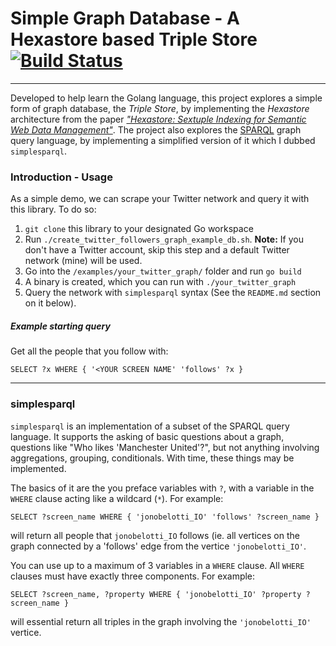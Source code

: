 # Simple Graph Database - A Hexastore based Triple Store  [![Build Status](https://travis-ci.com/thundergolfer/simplegraphdb.svg?token=yHGWQ42iK2BPk1FjaUMc&branch=master)](https://travis-ci.com/thundergolfer/simplegraphdb)
------

Developed to help learn the Golang language, this project explores a
simple form of graph database, the *Triple Store*, by implementing the
*Hexastore* architecture from the paper [*"Hexastore: Sextuple Indexing
for Semantic Web Data
Management"*](http://www.vldb.org/pvldb/1/1453965.pdf). The project also
explores the [SPARQL](https://en.wikipedia.org/wiki/SPARQL) graph query language, by implementing a simplified
version of it which I dubbed `simplesparql`.

### Introduction - Usage

As a simple demo, we can scrape your Twitter network and query it with
this library. To do so:

1. `git clone` this library to your designated Go workspace
2. Run `./create_twitter_followers_graph_example_db.sh`. **Note:** If
   you don't have a Twitter account, skip this step and a default
Twitter network (mine) will be used.
3. Go into the `/examples/your_twitter_graph/` folder and run `go build`
4. A binary is created, which you can run with `./your_twitter_graph`
5. Query the network with `simplesparql` syntax (See the `README.md`
   section on it below).

##### Example starting query

Get all the people that you follow with: 

`SELECT ?x WHERE { '<YOUR SCREEN NAME' 'follows' ?x }` 

----------

### simplesparql

`simplesparql` is an implementation of a subset of the SPARQL query
language. It supports the asking of basic questions about a graph,
questions like "Who likes 'Manchester United'?", but not anything
involving aggregations, grouping, conditionals. With time, these things
may be implemented.

The basics of it are the you preface variables with `?`, with a variable
in the `WHERE` clause acting like a wildcard (`*`). For example:

`SELECT ?screen_name WHERE { 'jonobelotti_IO' 'follows' ?screen_name }`

will return all people that `jonobelotti_IO` follows (ie. all vertices
on the graph connected by a 'follows' edge from the vertice
`'jonobelotti_IO'`.

You can use up to a maximum of 3 variables in a `WHERE` clause. All
`WHERE` clauses must have exactly three components. For example: 

`SELECT ?screen_name, ?property WHERE { 'jonobelotti_IO' ?property
?screen_name }`

will essential return all triples in the graph involving the
`'jonobelotti_IO'` vertice.
